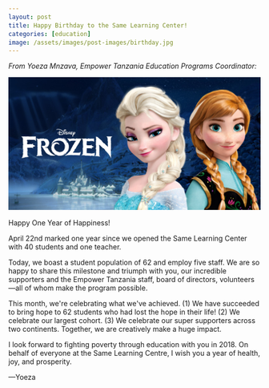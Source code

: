 ```yaml
---
layout: post
title: Happy Birthday to the Same Learning Center!
categories: [education]
image: /assets/images/post-images/birthday.jpg
---
```


*From Yoeza Mnzava, Empower Tanzania Education Programs Coordinator:*

![](/uploads/2018/04/24/happy-birthday-to-the-same-learning-center/test-image.jpeg)

Happy One Year of Happiness!

April 22nd marked one year since we opened the Same Learning Center with 40 students and one teacher.<!--base32-dnqq4t8-base32-->

Today, we boast a student population of 62 and employ five staff. We are so happy to share this milestone and triumph with you, our incredible supporters and the Empower Tanzania staff, board of directors, volunteers—all of whom make the program possible.

This month, we're celebrating what we've achieved. (1) We have succeeded to bring hope to 62 students who had lost the hope in their life! (2) We celebrate our largest cohort. (3) We celebrate our super supporters across two continents. Together, we are creatively make a huge impact.

I look forward to fighting poverty through education with you in 2018. On behalf of everyone at the Same Learning Centre, I wish you a year of health, joy, and prosperity.

—Yoeza